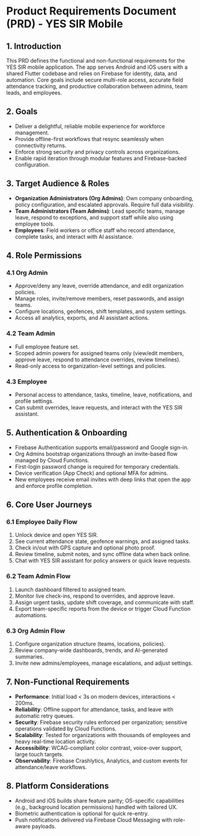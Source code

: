 # Product Requirements Document (PRD) - YES SIR Mobile

## 1. Introduction
This PRD defines the functional and non-functional requirements for the YES SIR
mobile application. The app serves Android and iOS users with a shared Flutter
codebase and relies on Firebase for identity, data, and automation. Core goals
include secure multi-role access, accurate field attendance tracking, and
productive collaboration between admins, team leads, and employees.

## 2. Goals
- Deliver a delightful, reliable mobile experience for workforce management.
- Provide offline-first workflows that resync seamlessly when connectivity
  returns.
- Enforce strong security and privacy controls across organizations.
- Enable rapid iteration through modular features and Firebase-backed
  configuration.

## 3. Target Audience & Roles
- **Organization Administrators (Org Admins)**: Own company onboarding, policy
  configuration, and escalated approvals. Require full data visibility.
- **Team Administrators (Team Admins)**: Lead specific teams, manage leave,
  respond to exceptions, and support staff while also using employee tools.
- **Employees**: Field workers or office staff who record attendance, complete
  tasks, and interact with AI assistance.

## 4. Role Permissions
### 4.1 Org Admin
- Approve/deny any leave, override attendance, and edit organization policies.
- Manage roles, invite/remove members, reset passwords, and assign teams.
- Configure locations, geofences, shift templates, and system settings.
- Access all analytics, exports, and AI assistant actions.

### 4.2 Team Admin
- Full employee feature set.
- Scoped admin powers for assigned teams only (view/edit members, approve leave,
  respond to attendance overrides, review timelines).
- Read-only access to organization-level settings and policies.

### 4.3 Employee
- Personal access to attendance, tasks, timeline, leave, notifications, and
  profile settings.
- Can submit overrides, leave requests, and interact with the YES SIR assistant.

## 5. Authentication & Onboarding
- Firebase Authentication supports email/password and Google sign-in.
- Org Admins bootstrap organizations through an invite-based flow managed by
  Cloud Functions.
- First-login password change is required for temporary credentials.
- Device verification (App Check) and optional MFA for admins.
- New employees receive email invites with deep links that open the app and
  enforce profile completion.

## 6. Core User Journeys
### 6.1 Employee Daily Flow
1. Unlock device and open YES SIR.
2. See current attendance state, geofence warnings, and assigned tasks.
3. Check in/out with GPS capture and optional photo proof.
4. Review timeline, submit notes, and sync offline data when back online.
5. Chat with YES SIR assistant for policy answers or quick leave requests.

### 6.2 Team Admin Flow
1. Launch dashboard filtered to assigned team.
2. Monitor live check-ins, respond to overrides, and approve leave.
3. Assign urgent tasks, update shift coverage, and communicate with staff.
4. Export team-specific reports from the device or trigger Cloud Function
   automations.

### 6.3 Org Admin Flow
1. Configure organization structure (teams, locations, policies).
2. Review company-wide dashboards, trends, and AI-generated summaries.
3. Invite new admins/employees, manage escalations, and adjust settings.

## 7. Non-Functional Requirements
- **Performance**: Initial load < 3s on modern devices, interactions < 200ms.
- **Reliability**: Offline support for attendance, tasks, and leave with
  automatic retry queues.
- **Security**: Firebase security rules enforced per organization; sensitive
  operations validated by Cloud Functions.
- **Scalability**: Tested for organizations with thousands of employees and
  heavy real-time location activity.
- **Accessibility**: WCAG-compliant color contrast, voice-over support, large
  touch targets.
- **Observability**: Firebase Crashlytics, Analytics, and custom events for
  attendance/leave workflows.

## 8. Platform Considerations
- Android and iOS builds share feature parity; OS-specific capabilities (e.g.,
  background location permissions) handled with tailored UX.
- Biometric authentication is optional for quick re-entry.
- Push notifications delivered via Firebase Cloud Messaging with role-aware
  payloads.
